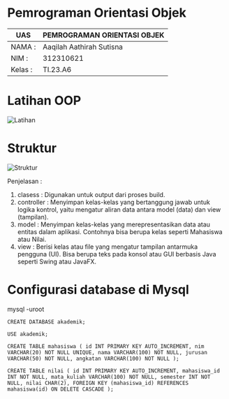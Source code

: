 # Pemrograman Orientasi Objek

| UAS          | PEMROGRAMAN ORIENTASI OBJEK |
|--------------|-----------------|
| NAMA :       | Aaqilah Aathirah Sutisna| 
| NIM  :       | 312310621  | 
| Kelas  :     | TI.23.A6  | 

# Latihan OOP
![Latihan](https://github.com/user-attachments/assets/fd45527c-74c2-4175-8b21-920d88888c2d)

# Struktur
![Struktur](https://github.com/user-attachments/assets/3a97259f-9b3f-46a1-b4f3-f073242068e8)

Penjelasan :
1. clasess : Digunakan untuk output dari proses build.
2. controller : Menyimpan kelas-kelas yang bertanggung jawab untuk logika kontrol, yaitu mengatur aliran data antara model (data) dan view (tampilan).
3. model :  Menyimpan kelas-kelas yang merepresentasikan data atau entitas dalam aplikasi. Contohnya bisa berupa kelas seperti Mahasiswa atau Nilai.
4. view : Berisi kelas atau file yang mengatur tampilan antarmuka pengguna (UI). Bisa berupa teks pada konsol atau GUI berbasis Java seperti Swing atau JavaFX.

# Configurasi database di Mysql
mysql -uroot

``CREATE DATABASE akademik;``

``USE akademik;``

``CREATE TABLE mahasiswa (
    id INT PRIMARY KEY AUTO_INCREMENT,
    nim VARCHAR(20) NOT NULL UNIQUE,
    nama VARCHAR(100) NOT NULL,
    jurusan VARCHAR(50) NOT NULL,
    angkatan VARCHAR(100) NOT NULL
);``

``CREATE TABLE nilai (
    id INT PRIMARY KEY AUTO_INCREMENT,
    mahasiswa_id INT NOT NULL,
    mata_kuliah VARCHAR(100) NOT NULL,
    semester INT NOT NULL,
    nilai CHAR(2),
    FOREIGN KEY (mahasiswa_id) REFERENCES mahasiswa(id)
    ON DELETE CASCADE
);``
